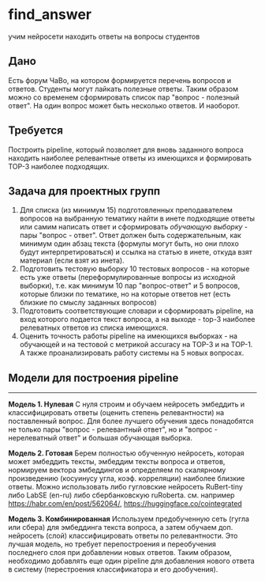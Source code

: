 # find_answer
учим нейросети находить ответы на вопросы студентов

## Дано
Есть форум ЧаВо, на котором формируется перечень вопросов и ответов. Студенты могут лайкать полезные ответы.
Таким образом можно со временем сформировать список пар "вопрос - полезный ответ". На один вопрос может быть несколько ответов. И наоборот.

## Требуется
Построить pipeline, который позволяет для вновь заданного вопроса находить наиболее релевантные ответы из имеющихся и формировать TOP-3 наиболее подходящих.

## Задача для проектных групп
1. Для списка (из минимум 15) подготовленных преподавателем вопросов на выбранную тематику найти в инете подходящие ответы или самим написать ответ и сформировать *обучающую выборку* - пары "вопрос - ответ". Ответ должен быть содержательным, как минимум один абзац текста (формулы могут быть, но они плохо будут интерпретироваться) и ссылка на статью в инете, откуда взят материал (если взят из инета). 
2. Подготовить тестовую выборку 10 тестовых вопросов - на которые есть уже ответы (переформулированные вопросы из исходной выборки), т.е. как минимум 10 пар "вопрос-ответ" и 5 вопросов, которые близки по тематике, но на которые ответов нет (есть близкие по смыслу заданных вопросов)
3. Подготовить соответствующие словари и сформировать pipeline, на вход которого подается текст вопроса, а на выходе - top-3 наиболее релеватных ответов из списка имеющихся.
4. Оценить точность работы pipeline на имеющихся выборках - на обучающей и на тестовой с метрикой accuracy на TOP-3 и на TOP-1. А также проанализировать работу системы на 5 новых вопросах.

## Модели для построения pipeline
---
**Модель 1. Нулевая** С нуля строим и обучаем нейросеть эмбеддить и классифицировать ответы (оценить степень релевантности) на поставленный вопрос. Для более лучшего обучения здесь понадобятся не только пары "вопрос - релевантный ответ", но и "вопрос - нерелеватный ответ" и большая обучающая выборка. 

**Модель 2. Готовая** Берем полностью обученную нейросеть, которая может эмбеддить тексты, эмбеддим тексты вопроса и ответов, нормируем вектора эмбеддингов и определяем по скалярному произведению (косуинусу угла, коэф. корреляции) наиболее близкие ответы. Можно использовать либо гугловские нейросеть RuBert-tiny либо LabSE (en-ru) либо сбербанковскую ruRoberta. см. например https://habr.com/en/post/562064/, https://huggingface.co/cointegrated

**Модель 3. Комбинированная** Используем предобученную сеть (гугла или сбера) для эмбеддинга текста вопроса, а затем обучаем доп. нейросеть (слой) классифицировать ответы по релевантности. Это лучшая модель, но требует перепостроения и переобучения последнего слоя при добавлении новых ответов. Таким образом, необходимо добавлять еще один pipeline для добавления нового ответа в систему (перестроения классификатора и его дообучения).
